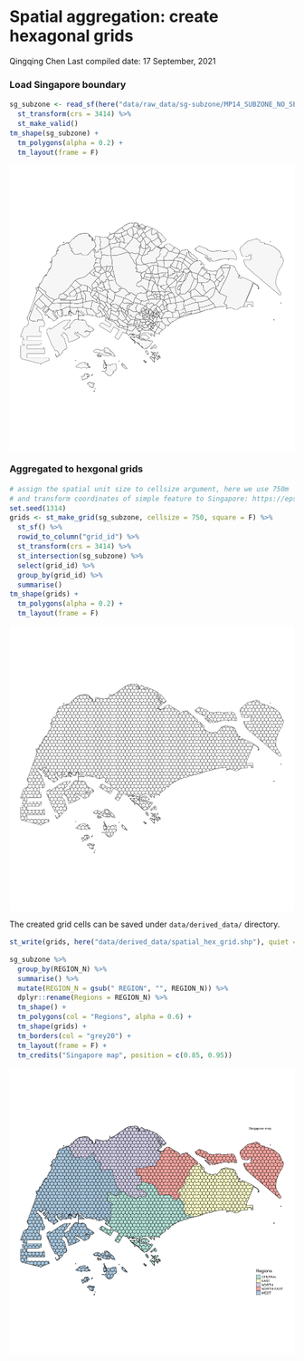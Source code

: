 Spatial aggregation: create hexagonal grids
================
Qingqing Chen
Last compiled date: 17 September, 2021

### Load Singapore boundary

``` r
sg_subzone <- read_sf(here("data/raw_data/sg-subzone/MP14_SUBZONE_NO_SEA_PL.shp"), quiet = T) %>% 
  st_transform(crs = 3414) %>% 
  st_make_valid()
tm_shape(sg_subzone) + 
  tm_polygons(alpha = 0.2) +
  tm_layout(frame = F) 
```

<img src="03-create-hexagonal-grids_files/figure-gfm/unnamed-chunk-1-1.png" style="display: block; margin: auto;" />

### Aggregated to hexgonal grids

``` r
# assign the spatial unit size to cellsize argument, here we use 750m
# and transform coordinates of simple feature to Singapore: https://epsg.io/3414
set.seed(1314)
grids <- st_make_grid(sg_subzone, cellsize = 750, square = F) %>% 
  st_sf() %>% 
  rowid_to_column("grid_id") %>% 
  st_transform(crs = 3414) %>% 
  st_intersection(sg_subzone) %>% 
  select(grid_id) %>% 
  group_by(grid_id) %>% 
  summarise()
tm_shape(grids) + 
  tm_polygons(alpha = 0.2) +
  tm_layout(frame = F) 
```

<img src="03-create-hexagonal-grids_files/figure-gfm/unnamed-chunk-2-1.png" style="display: block; margin: auto;" />

The created grid cells can be saved under `data/derived_data/`
directory.

``` r
st_write(grids, here("data/derived_data/spatial_hex_grid.shp"), quiet = T)
```

``` r
sg_subzone %>% 
  group_by(REGION_N) %>% 
  summarise() %>% 
  mutate(REGION_N = gsub(" REGION", "", REGION_N)) %>% 
  dplyr::rename(Regions = REGION_N) %>% 
  tm_shape() + 
  tm_polygons(col = "Regions", alpha = 0.6) + 
  tm_shape(grids) + 
  tm_borders(col = "grey20") + 
  tm_layout(frame = F) + 
  tm_credits("Singapore map", position = c(0.85, 0.95))
```

<img src="03-create-hexagonal-grids_files/figure-gfm/unnamed-chunk-4-1.png" style="display: block; margin: auto;" />

